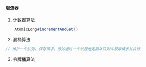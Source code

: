 #### 限流器
1. 计数器算法
```java
    AtomicLong#incrementAndGet()
```
2. 漏桶算法
```java
// 维护一个队列，保存请求，另外通过一个线程池定期从队列中获取请求并执行
```
3. 令牌桶算法